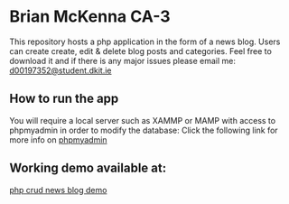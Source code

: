 # Brian McKenna CA-3

This repository hosts a php application in the form of a news blog. Users can create create, edit & delete blog posts and categories. Feel free to download it and if there is any major issues please email me:  d00197352@student.dkit.ie

## How to run the app

You will require a local server such as XAMMP or MAMP with access to phpmyadmin in order to modify the database: Click the following link for more info on [phpmyadmin](https://www.phpmyadmin.net/)

## Working demo available at:

[php crud news blog demo](https://mysql04.comp.dkit.ie/D00197352/)
